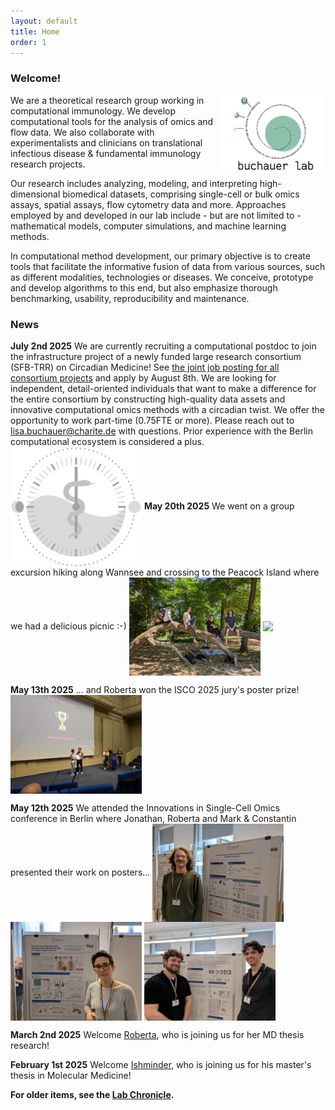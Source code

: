 ```yaml
---
layout: default
title: Home
order: 1
---
```


### Welcome!

<img style="width:12em" src="images/buchauer_lab.png" align="right">
We are a theoretical research group working in computational immunology. We develop computational tools for the analysis of omics and flow data. We also collaborate with experimentalists and clinicians on translational infectious disease & fundamental immunology research projects. 

Our research includes analyzing, modeling, and interpreting high-dimensional biomedical datasets, comprising single-cell or bulk omics assays, spatial assays, flow cytometry data and more. Approaches employed by and developed in our lab include - but are not limited to - mathematical models, computer simulations, and machine learning methods. 

In computational method development, our primary objective is to create tools that facilitate the informative fusion of data from various sources, such as different modalities, technologies or diseases. We conceive, prototype and develop algorithms to this end, but also emphasize thorough benchmarking, usability, reproducibility and maintenance.

### News
__July 2nd 2025__ We are currently recruiting a computational postdoc to join the infrastructure project of a newly funded large research consortium (SFB-TRR) on Circadian Medicine! See [the joint job posting for all consortium projects](https://www.circadianmedicine.de/) and apply by August 8th. We are looking for independent, detail-oriented individuals that want to make a difference for the entire consortium by constructing high-quality data assets and innovative computational omics methods with a circadian twist. We offer the opportunity to work part-time (0.75FTE or more). Please reach out to [lisa.buchauer@charite.de](mailto:lisa.buchauer@charite.de) with questions. Prior experience with the Berlin computational ecosystem is considered a plus.
<img style="width:15em" src="images/circmedlogo.svg" align="center">
__May 20th 2025__
We went on a group excursion hiking along Wannsee and crossing to the Peacock Island where we had a delicious picnic :-)
<img style="width:15em" src="images/pfaueninsel.jpeg" align="center">
<img style="width:15em" src="images/wannsee.png" align="center">

__May 13th 2025__
... and Roberta won the ISCO 2025 jury's poster prize!
<img style="width:15em" src="images/ISCO_posterprize.jpeg" align="center">

__May 12th 2025__
We attended the Innovations in Single-Cell Omics conference in Berlin where Jonathan, Roberta and Mark & Constantin presented their work on posters...
<img style="width:15em" src="images/ISCO_jonathan.jpeg" align="center">
<img style="width:15em" src="images/ISCO_roberta.jpeg" align="center">
<img style="width:15em" src="images/ISCO_mark.jpeg" align="center">

__March 2nd 2025__
Welcome [Roberta](https://libuchauer.github.io/team), who is joining us for her MD thesis research!

__February 1st 2025__
Welcome [Ishminder](https://libuchauer.github.io/team), who is joining us for his master's thesis in Molecular Medicine!

__For older items, see the [Lab Chronicle](https://libuchauer.github.io/chronicle).__



